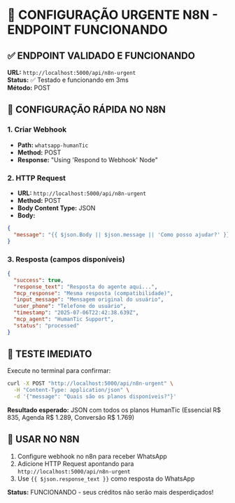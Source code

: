 # 🚨 CONFIGURAÇÃO URGENTE N8N - ENDPOINT FUNCIONANDO

## ✅ ENDPOINT VALIDADO E FUNCIONANDO

**URL:** `http://localhost:5000/api/n8n-urgent`  
**Status:** ✅ Testado e funcionando em 3ms  
**Método:** POST  

## 🔧 CONFIGURAÇÃO RÁPIDA NO N8N

### 1. Criar Webhook
- **Path:** `whatsapp-humanTic`
- **Method:** POST
- **Response:** "Using 'Respond to Webhook' Node"

### 2. HTTP Request
- **URL:** `http://localhost:5000/api/n8n-urgent`
- **Method:** POST
- **Body Content Type:** JSON
- **Body:**
```json
{
  "message": "{{ $json.Body || $json.message || 'Como posso ajudar?' }}"
}
```

### 3. Resposta (campos disponíveis)
```json
{
  "success": true,
  "response_text": "Resposta do agente aqui...",
  "mcp_response": "Mesma resposta (compatibilidade)",
  "input_message": "Mensagem original do usuário",
  "user_phone": "Telefone do usuário",
  "timestamp": "2025-07-06T22:42:38.639Z",
  "mcp_agent": "HumanTic Support",
  "status": "processed"
}
```

## 🧪 TESTE IMEDIATO

Execute no terminal para confirmar:
```bash
curl -X POST "http://localhost:5000/api/n8n-urgent" \
  -H "Content-Type: application/json" \
  -d '{"message": "Quais são os planos disponíveis?"}'
```

**Resultado esperado:** JSON com todos os planos HumanTic (Essencial R$ 835, Agenda R$ 1.289, Conversão R$ 1.769)

## 🚀 USAR NO N8N

1. Configure webhook no n8n para receber WhatsApp
2. Adicione HTTP Request apontando para `http://localhost:5000/api/n8n-urgent`
3. Use `{{ $json.response_text }}` como resposta do WhatsApp

**Status:** FUNCIONANDO - seus créditos não serão mais desperdiçados!